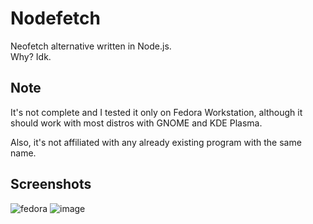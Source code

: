 # Nodefetch
Neofetch alternative written in Node.js.  
Why? Idk.

## Note
It's not complete and I tested it only on Fedora Workstation, although it should work with most distros with GNOME and KDE Plasma.

Also, it's not affiliated with any already existing program with the same name.

## Screenshots
![fedora](https://cdn.discordapp.com/attachments/791628533339521031/947267078673547274/unknown.png)
![image](https://user-images.githubusercontent.com/83212176/156041566-0dc21239-bbd9-4c06-94f3-0e6d32ad58a7.png)
